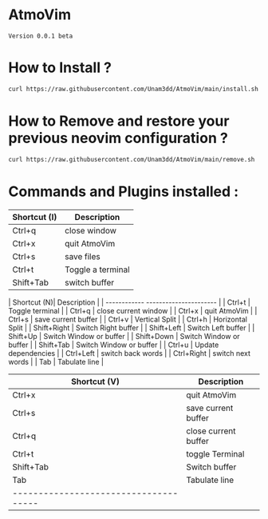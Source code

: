 # AtmoVim
    Version 0.0.1 beta

# How to Install ?
```sh
curl https://raw.githubusercontent.com/Unam3dd/AtmoVim/main/install.sh | sh
```

# How to Remove and restore your previous neovim configuration ?
```sh
curl https://raw.githubusercontent.com/Unam3dd/AtmoVim/main/remove.sh | sh
```

# Commands and Plugins installed :

| Shortcut (I)| Description             |
| ----------- | ----------------------  |
| Ctrl+q      | close window            |
| Ctrl+x      | quit AtmoVim            |
| Ctrl+s      | save files              |
| Ctrl+t      | Toggle a terminal       |
| Shift+Tab   | switch buffer           |

| Shortcut (N)| Description             |
| ------------  ----------------------  |
| Ctrl+t      | Toggle terminal         |
| Ctrl+q      | close current window    |
| Ctrl+x      | quit AtmoVim            |
| Ctrl+s      | save current buffer     |
| Ctrl+v      | Vertical Split          |
| Ctrl+h      | Horizontal Split        |
| Shift+Right | Switch Right buffer     |
| Shift+Left  | Switch Left buffer      |
| Shift+Up    | Switch Window or buffer |
| Shift+Down  | Switch Window or buffer |
| Shift+Tab   | Switch Window or buffer |
| Ctrl+u      | Update dependencies     |
| Ctrl+Left   | switch back words       |
| Ctrl+Right  | switch next words       |
| Tab         | Tabulate line           |


| Shortcut (V)| Description             |
| ----------- | ----------------------  |
| Ctrl+x      | quit AtmoVim            |
| Ctrl+s      | save current buffer     |
| Ctrl+q      | close current buffer    |
| Ctrl+t      | toggle Terminal         |
| Shift+Tab   | Switch buffer           |
| Tab         | Tabulate line           |
| ------------------------------------- |
